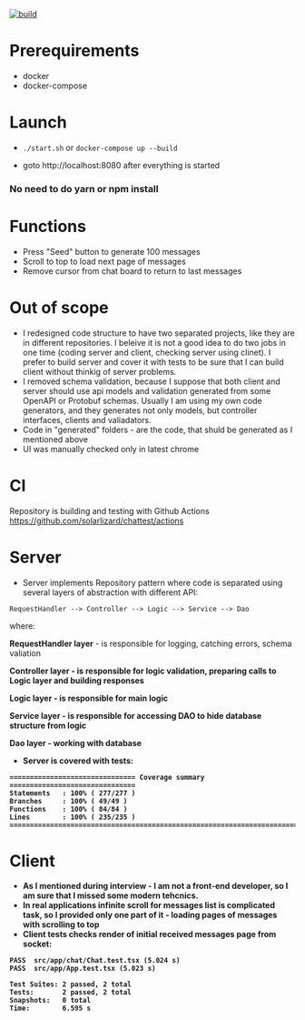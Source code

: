 [![build](https://github.com/solarlizard/chattest/actions/workflows/node.js.yml/badge.svg?branch=main)](https://github.com/solarlizard/chattest/actions/workflows/node.js.yml)

# Prerequirements
- docker
- docker-compose

# Launch

- ````./start.sh```` or ````docker-compose up --build````

- goto http://localhost:8080 after everything is started

### No need to do yarn or npm install

# Functions

- Press "Seed" button to generate 100 messages
- Scroll to top to load next page of messages
- Remove cursor from chat board to return to last messages

# Out of scope

- I redesigned code structure to have two separated projects, like they are in different repositories. I beleive it is not a good idea to do two jobs in one time (coding server and client, checking server using clinet). I prefer to build server and cover it with tests to be sure that I can build client without thinkig of server problems.
- I removed schema validation, because I suppose that both client and server should use api models and validation generated from some OpenAPI or Protobuf schemas. Usually I am using my own code generators, and they generates not only models, but controller interfaces, clients and valiadators.
- Code in "generated" folders - are the code, that shuld be generated as I mentioned above
- UI was manually checked only in latest chrome

# CI

Repository is building and testing with Github Actions https://github.com/solarlizard/chattest/actions

# Server

- Server implements Repository pattern where code is separated using several layers of abstraction with different API:
````
RequestHandler --> Controller --> Logic --> Service --> Dao
````

where:

<b>RequestHandler layer</b> - is responsible for logging, catching errors, schema valiation

<b>Controller layer<b> - is responsible for logic validation, preparing calls to Logic layer and building responses

<b>Logic layer<b> - is responsible for main logic

<b>Service layer<b> - is responsible for accessing DAO to hide database structure from logic
  
<b>Dao layer<b> - working with database

- Server is covered with tests:
````
=============================== Coverage summary ===============================
Statements   : 100% ( 277/277 )
Branches     : 100% ( 49/49 )
Functions    : 100% ( 84/84 )
Lines        : 100% ( 235/235 )
================================================================================
````

# Client
- As I mentioned during interview - I am not a front-end developer, so I am sure that I missed some modern tehcnics.
- In real applications infinite scroll for messages list is complicated task, so I provided only one part of it - loading pages of messages with scrolling to top
- Client tests checks render of initial received messages page from socket:
````
PASS  src/app/chat/Chat.test.tsx (5.024 s)
PASS  src/app/App.test.tsx (5.023 s)

Test Suites: 2 passed, 2 total
Tests:       2 passed, 2 total
Snapshots:   0 total
Time:        6.595 s
````
